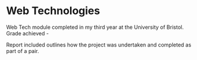 # Web Technologies
 
Web Tech module completed in my third year at the University of Bristol. Grade achieved - 

Report included outlines how the project was undertaken and completed as part of a pair.
